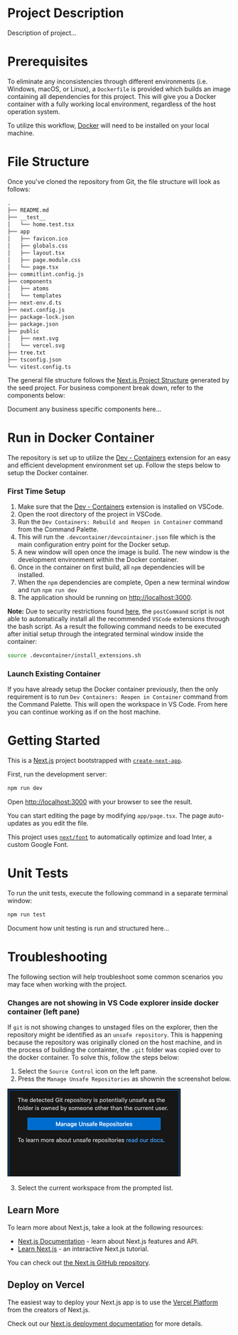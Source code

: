 # Project Description

Description of project...

# Prerequisites

To eliminate any inconsistencies through different environments (i.e. Windows, macOS, or Linux), a `Dockerfile` is provided which builds an image containing all dependencies for this project. This will give you a Docker container with a fully working local environment, regardless of the host operation system.

To utilize this workflow, [Docker](https://docs.docker.com/get-docker/) will need to be installed on your local machine.

# File Structure

Once you've cloned the repository from Git, the file structure will look as follows:

```
.
├── README.md
├── __test__
│   └── home.test.tsx
├── app
│   ├── favicon.ico
│   ├── globals.css
│   ├── layout.tsx
│   ├── page.module.css
│   └── page.tsx
├── commitlint.config.js
├── components
│   ├── atoms
│   └── templates
├── next-env.d.ts
├── next.config.js
├── package-lock.json
├── package.json
├── public
│   ├── next.svg
│   └── vercel.svg
├── tree.txt
├── tsconfig.json
└── vitest.config.ts

```

The general file structure follows the [Next.js Project Structure](https://nextjs.org/docs/getting-started/project-structure) generated by the seed project. For business component break down, refer to the components below:

Document any business specific components here...

# Run in Docker Container

The repository is set up to utilize the [Dev - Containers](https://marketplace.visualstudio.com/items?itemName=ms-vscode-remote.remote-containers) extension for an easy and efficient development environment set up. Follow the steps below to setup the Docker container.

### First Time Setup

1. Make sure that the [Dev - Containers](https://marketplace.visualstudio.com/items?itemName=ms-vscode-remote.remote-containers) extension is installed on VSCode.
2. Open the root directory of the project in VSCode.
3. Run the `Dev Containers: Rebuild and Reopen in Container` command from the Command Palette.
4. This will run the `.devcontainer/devcointainer.json` file which is the main configuration entry point for the Docker setup.
5. A new window will open once the image is build. The new window is the development environment within the Docker container.
6. Once in the container on first build, all `npm` dependencies will be installed.
7. When the `npm` dependencies are complete, Open a new terminal window and run `npm run dev`
8. The application should be running on [http://localhost:3000](http://localhost:3000).

**Note:** Due to security restrictions found [here](https://github.com/microsoft/vscode-remote-release/issues/1042), the `postCommand` script is not able to automatically install all the recommended `VSCode` extensions through the bash script. As a result the following command needs to be executed after initial setup through the integrated terminal window inside the container:

```bash
source .devcontainer/install_extensions.sh
```

### Launch Existing Container

If you have already setup the Docker container previously, then the only requirement is to run `Dev Containers: Reopen in Container` command from the Command Palette. This will open the workspace in VS Code. From here you can continue working as if on the host machine.

# Getting Started

This is a [Next.js](https://nextjs.org/) project bootstrapped with [`create-next-app`](https://github.com/vercel/next.js/tree/canary/packages/create-next-app).

First, run the development server:

```bash
npm run dev
```

Open [http://localhost:3000](http://localhost:3000) with your browser to see the result.

You can start editing the page by modifying `app/page.tsx`. The page auto-updates as you edit the file.

This project uses [`next/font`](https://nextjs.org/docs/basic-features/font-optimization) to automatically optimize and load Inter, a custom Google Font.

# Unit Tests

To run the unit tests, execute the following command in a separate terminal window:

```bash
npm run test
```

Document how unit testing is run and structured here...

# Troubleshooting

The following section will help troubleshoot some common scenarios you may face when working with the project.

### Changes are not showing in VS Code explorer inside docker container (left pane)

If `git` is not showing changes to unstaged files on the explorer, then the repository might be identified as an `unsafe repository`. This is happening because the repository was originally cloned on the host machine, and in the process of building the containter, the `.git` folder was copied over to the docker container. To solve this, follow the steps below:

1. Select the `Source Control` icon on the left pane.
2. Press the `Manage Unsafe Repositories` as shownin the screenshot below.

![UnsafeRepositories](assets/images/unsafe-repositories.png)

3. Select the current workspace from the prompted list.

## Learn More

To learn more about Next.js, take a look at the following resources:

- [Next.js Documentation](https://nextjs.org/docs) - learn about Next.js features and API.
- [Learn Next.js](https://nextjs.org/learn) - an interactive Next.js tutorial.

You can check out [the Next.js GitHub repository](https://github.com/vercel/next.js/).

## Deploy on Vercel

The easiest way to deploy your Next.js app is to use the [Vercel Platform](https://vercel.com/new?utm_medium=default-template&filter=next.js&utm_source=create-next-app&utm_campaign=create-next-app-readme) from the creators of Next.js.

Check out our [Next.js deployment documentation](https://nextjs.org/docs/deployment) for more details.
